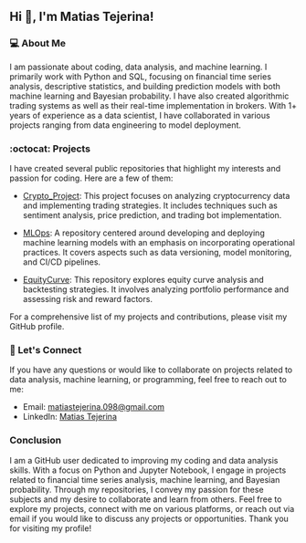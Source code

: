 ## Hi 👋, I'm Matias Tejerina!

### :computer: About Me

I am passionate about coding, data analysis, and machine learning. I primarily work with Python and SQL, focusing on financial time series analysis, descriptive statistics, and building prediction models with both machine learning and Bayesian probability. I have also created algorithmic trading systems as well as their real-time implementation in brokers. With 1+ years of experience as a data scientist, I have collaborated in various projects ranging from data engineering to model deployment.

### :octocat: Projects

I have created several public repositories that highlight my interests and passion for coding. Here are a few of them:

- [Crypto_Project](https://github.com/matiastca/Crypto_Project): This project focuses on analyzing cryptocurrency data and implementing trading strategies. It includes techniques such as sentiment analysis, price prediction, and trading bot implementation.

- [MLOps](https://github.com/matiastca/MLOps): A repository centered around developing and deploying machine learning models with an emphasis on incorporating operational practices. It covers aspects such as data versioning, model monitoring, and CI/CD pipelines.

- [EquityCurve](https://github.com/matiastca/EquityCurve): This repository explores equity curve analysis and backtesting strategies. It involves analyzing portfolio performance and assessing risk and reward factors.

For a comprehensive list of my projects and contributions, please visit my GitHub profile.

### :email: Let's Connect

If you have any questions or would like to collaborate on projects related to data analysis, machine learning, or programming, feel free to reach out to me:

- Email: matiastejerina.098@gmail.com
- LinkedIn: [Matias Tejerina](https://www.linkedin.com/in/juan-matias-tejerina-calalanis-a09575274/)

### Conclusion

I am a GitHub user dedicated to improving my coding and data analysis skills. With a focus on Python and Jupyter Notebook, I engage in projects related to financial time series analysis, machine learning, and Bayesian probability. Through my repositories, I convey my passion for these subjects and my desire to collaborate and learn from others. Feel free to explore my projects, connect with me on various platforms, or reach out via email if you would like to discuss any projects or opportunities. Thank you for visiting my profile!


<!---
MatiTejerina/MatiTejerina is a ✨ special ✨ repository because its `README.md` (this file) appears on your GitHub profile.
You can click the Preview link to take a look at your changes.
--->

